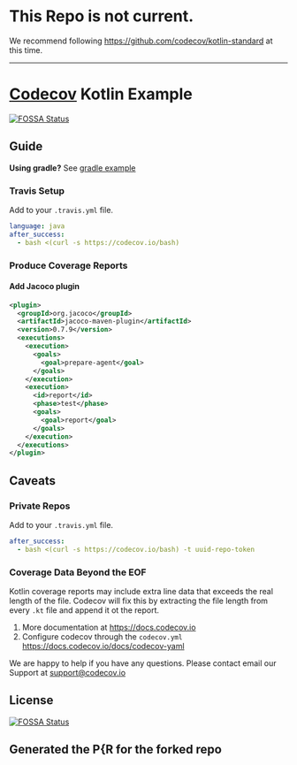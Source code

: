# This Repo is not current.
We recommend following https://github.com/codecov/kotlin-standard at this time.

----

# [Codecov][1] Kotlin Example
[![FOSSA Status](https://app.fossa.com/api/projects/git%2Bgithub.com%2Fcodecov%2Fexample-kotlin.svg?type=shield)](https://app.fossa.com/projects/git%2Bgithub.com%2Fcodecov%2Fexample-kotlin?ref=badge_shield)

## Guide

**Using gradle?** See [gradle example](https://github.com/codecov/example-gradle)

### Travis Setup

Add to your `.travis.yml` file.
```yml
language: java
after_success:
  - bash <(curl -s https://codecov.io/bash)
```
### Produce Coverage Reports
#### Add Jacoco plugin
```xml
<plugin>
  <groupId>org.jacoco</groupId>
  <artifactId>jacoco-maven-plugin</artifactId>
  <version>0.7.9</version>
  <executions>
    <execution>
      <goals>
        <goal>prepare-agent</goal>
      </goals>
    </execution>
    <execution>
      <id>report</id>
      <phase>test</phase>
      <goals>
        <goal>report</goal>
      </goals>
    </execution>
  </executions>
</plugin>
```
## Caveats
### Private Repos
Add to your `.travis.yml` file.
```yml
after_success:
  - bash <(curl -s https://codecov.io/bash) -t uuid-repo-token
```

### Coverage Data Beyond the EOF

Kotlin coverage reports may include extra line data that exceeds the real length of the file. Codecov will fix this by extracting the file length from every `.kt` file and append it ot the report.


1. More documentation at https://docs.codecov.io
2. Configure codecov through the `codecov.yml`  https://docs.codecov.io/docs/codecov-yaml

We are happy to help if you have any questions. Please contact email our Support at [support@codecov.io](mailto:support@codecov.io)

[1]: https://codecov.io/


## License
[![FOSSA Status](https://app.fossa.com/api/projects/git%2Bgithub.com%2Fcodecov%2Fexample-kotlin.svg?type=large)](https://app.fossa.com/projects/git%2Bgithub.com%2Fcodecov%2Fexample-kotlin?ref=badge_large)


## Generated the P{R for the forked repo
